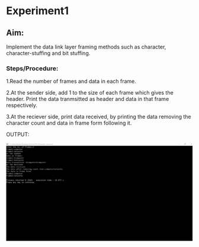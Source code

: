 # Experiment1

## Aim:
Implement the data link layer framing methods such as character, character-stuffing and bit
stuffing.

### Steps/Procedure:

1.Read the number of frames and data in each frame.

2.At the sender side, add 1 to the size of each frame which gives the header. Print the data tranmsitted as header and data in that frame respectively.

3.At the reciever side, print data received, by printing the data removing the character count and data in frame form following it.



OUTPUT:

![output](Character_count.png)

